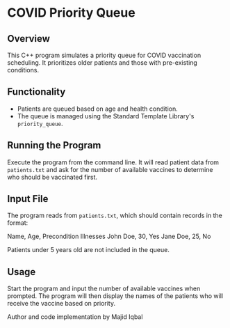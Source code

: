# COVID Priority Queue

## Overview
This C++ program simulates a priority queue for COVID vaccination scheduling. It prioritizes older patients and those with pre-existing conditions.

## Functionality
- Patients are queued based on age and health condition.
- The queue is managed using the Standard Template Library's `priority_queue`.

## Running the Program
Execute the program from the command line. It will read patient data from `patients.txt` and ask for the number of available vaccines to determine who should be vaccinated first.

## Input File
The program reads from `patients.txt`, which should contain records in the format:

Name, Age, Precondition Illnesses
John Doe, 30, Yes
Jane Doe, 25, No


Patients under 5 years old are not included in the queue.

## Usage
Start the program and input the number of available vaccines when prompted. The program will then display the names of the patients who will receive the vaccine based on priority.

Author and code implementation by Majid Iqbal